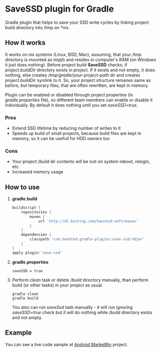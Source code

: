 SaveSSD plugin for Gradle
=========================

Gradle plugin that helps to save your SSD write cycles by linking project build directory into /tmp on *nix.

How it works
------------
It works on nix systems (Linux, BSD, Mac), assuming, that your */tmp* directory is mounted as *tmpfs* and resides in computer's RAM (on Windows it just does nothing).
Before project build **SaveSSD** checks, if *project.buildDir* directory exists in project. If it exists and not empty, it does nothing, else creates */tmp/gradle/your-project-path* dir and creates *project.buildDir* symlink to it. So, your project structure remanes same as before, but temporary files, that are often rewritten, are kept in memory.

Plugin can be enabled or disabled through project properties (in *gradle.properties* file), so different team members can enable or disable it individually. By default it does nothing until you set *saveSSD=true*.

### Pros ###
+ Extend SSD lifetime by reducing number of writes to it
+ Speeds up build of small projects, because build files are kept in memory, so it can be usefull for HDD owners too

### Cons ###
- Your project */build* dir contents will be lost on system reboot, relogin, etc.
- Increased memory usage

How to use
-----
1. **gradle.build**

    ```groovy
    buildscript {
        repositories {
            maven {
                url 'http://dl.bintray.com/haunted-soft/maven'
            }
        }
        dependencies {
            classpath 'com.haunted.gradle-plugins:save-ssd:+@jar'
        }
    }
    apply plugin:'save-ssd'
    ```
    
2.  **gradle.properties**
    
    ```
    saveSSD = true
    ```

3.  Perform *clean* task or delete */build* directory manually, than perform build (or other tasks) in your project as usual.
 
    ```shell
    gradle clean
    gradle build
    ```

    You also can run *saveSsd* task manually - it will run ignoring *saveSSD=true* check but it will do nothing while */build* directory exists and not empty.

Example
-------
You can see a live code sample at [Android MarketBin](https://github.com/populov/MarketBin/tree/master/sample) project.
